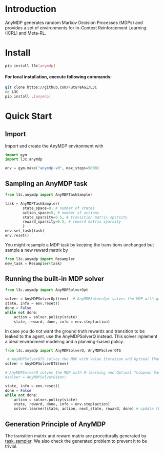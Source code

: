 # Introduction

AnyMDP generates random Markov Decision Processes (MDPs) and provides a set of environments for In-Context Reinforcement Learning (ICRL) and Meta-RL.

# Install

```bash
pip install l3c[anymdp]
```

#### For local installation, execute following commands:

```bash
git clone https://github.com/FutureAGI/L3C
cd L3C
pip install .[anymdp]
```

# Quick Start

## Import

Import and create the AnyMDP environment with 
```python
import gym
import l3c.anymdp

env = gym.make("anymdp-v0", max_steps=5000)
```

## Sampling an AnyMDP task
```python
from l3c.anymdp import AnyMDPTaskSampler

task = AnyMDPTaskSampler(
        state_space=8, # number of states
        action_space=5, # number of actions
        state_sparsity=0.5, # transition matrix sparsity
        reward_sparsity=0.5, # reward matrix sparsity
        )
env.set_task(task)
env.reset()
```

You might resample a MDP task by keeping the transitions unchanged but sample a new reward matrix by

```python
from l3c.anymdp import Resampler
new_task = Resampler(task)
```

## Running the built-in MDP solver
```python
from l3c.anymdp import AnyMDPSolverOpt

solver = AnyMDPSolverOpt(env)  # AnyMDPSolverOpt solves the MDP with ground truth rewards and transition matrix
state, info = env.reset()
done = False
while not done:
    action = solver.policy(state)
    state, reward, done, info = env.step(action)
```

In case you do not want the ground truth rewards and transition to be leaked to the agent, use the AnyMDPSolverQ instead. This solver inplement a ideal environment modeling and a planning-based policy.

```python
from l3c.anymdp import AnyMDPSolverQ, AnyMDPSolverOTS

 # AnyMDPSolverOTS solves the MDP with Value Iteration and Optimal Thompson Sampling (Gaussian Noise)
solver = AnyMDPSolverOTS(env) 

# AnyMDPSolverQ solves the MDP with Q-learning and Optimal Thompson Sampling (Gaussian Noise)
#solver = AnyMDPSolverQ(env) 

state, info = env.reset()
done = False
while not done:
    action = solver.policy(state)
    state, reward, done, info = env.step(action)
    solver.learner(state, action, next_state, reward, done) # update the learner
```

## Generation Principle of AnyMDP

The transition matrix and reward matrix are procedurally generated by [task_sampler](task_sampler.py). We also check the generated problem to prevent it to be trivial.